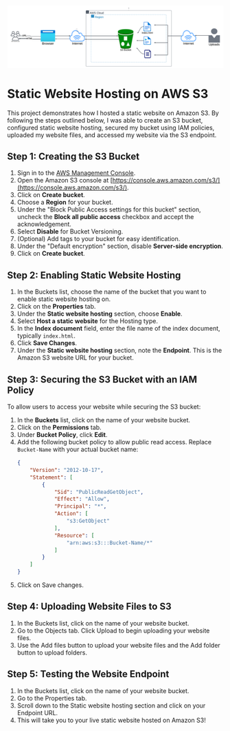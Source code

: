 ![Alt text](Static.png.png)

# Static Website Hosting on AWS S3

This project demonstrates how I hosted a static website on Amazon S3. By following the steps outlined below, I was able to create an S3 bucket, configured static website hosting, secured my bucket using IAM policies, uploaded my website files, and accessed my website via the S3 endpoint.

## Step 1: Creating the S3 Bucket

1. Sign in to the [AWS Management Console](https://aws.amazon.com/console/).
2. Open the Amazon S3 console at [https://console.aws.amazon.com/s3/](https://console.aws.amazon.com/s3/).
3. Click on **Create bucket**.
4. Choose a **Region** for your bucket.
5. Under the "Block Public Access settings for this bucket" section, uncheck the **Block all public access** checkbox and accept the acknowledgement.
6. Select **Disable** for Bucket Versioning.
7. (Optional) Add tags to your bucket for easy identification.
8. Under the "Default encryption" section, disable **Server-side encryption**.
9. Click on **Create bucket**.

## Step 2: Enabling Static Website Hosting

1. In the Buckets list, choose the name of the bucket that you want to enable static website hosting on.
2. Click on the **Properties** tab.
3. Under the **Static website hosting** section, choose **Enable**.
4. Select **Host a static website** for the Hosting type.
5. In the **Index document** field, enter the file name of the index document, typically `index.html`.
6. Click **Save Changes**.
7. Under the **Static website hosting** section, note the **Endpoint**. This is the Amazon S3 website URL for your bucket.

## Step 3: Securing the S3 Bucket with an IAM Policy

To allow users to access your website while securing the S3 bucket:

1. In the **Buckets** list, click on the name of your website bucket.
2. Click on the **Permissions** tab.
3. Under **Bucket Policy**, click **Edit**.
4. Add the following bucket policy to allow public read access. Replace `Bucket-Name` with your actual bucket name:
   ```json
   {
       "Version": "2012-10-17",
       "Statement": [
           {
               "Sid": "PublicReadGetObject",
               "Effect": "Allow",
               "Principal": "*",
               "Action": [
                   "s3:GetObject"
               ],
               "Resource": [
                   "arn:aws:s3:::Bucket-Name/*"
               ]
           }
       ]
   }
5. Click on Save changes.

## Step 4: Uploading Website Files to S3

1. In the Buckets list, click on the name of your website bucket.
2. Go to the Objects tab. Click Upload to begin uploading your website files.
3. Use the Add files button to upload your website files and the Add folder button to upload folders.

## Step 5: Testing the Website Endpoint

1. In the Buckets list, click on the name of your website bucket.
2. Go to the Properties tab.
3. Scroll down to the Static website hosting section and click on your Endpoint URL.
4. This will take you to your live static website hosted on Amazon S3!


